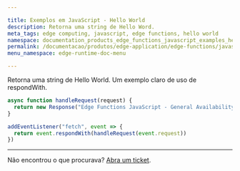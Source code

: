 ```yaml
---

title: Exemplos em JavaScript - Hello World
description: Retorna uma string de Hello Word.
meta_tags: edge computing, javascript, edge functions, hello world
namespace: documentation_products_edge_functions_javascript_examples_hello_world
permalink: /documentacao/produtos/edge-application/edge-functions/javascript-examples/hello-world/
menu_namespace: edge-runtime-doc-menu

---
```


Retorna uma string de Hello World. Um exemplo claro de uso de respondWith.

```javascript
async function handleRequest(request) {
  return new Response("Edge Functions JavaScript - General Availability")
}

addEventListener("fetch", event => {
  return event.respondWith(handleRequest(event.request))
})
```

---

Não encontrou o que procurava? [Abra um ticket](https://tickets.azion.com/pt-BR/support/login/).
